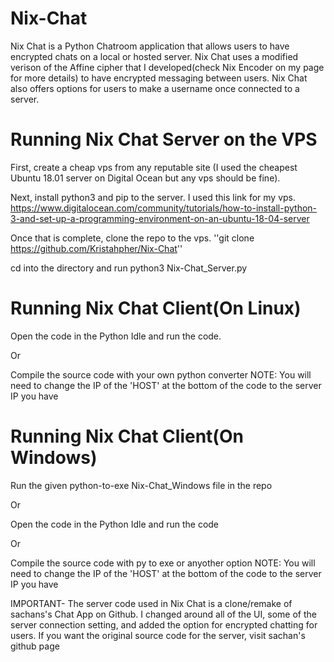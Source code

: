 # Nix-Chat
Nix Chat is a Python Chatroom application that allows users to have encrypted chats on a local or hosted server. Nix Chat uses a modified verison of the Affine cipher that I developed(check Nix Encoder on my page for more details) to have encrypted messaging between users. Nix Chat also offers options for users to make a username once connected to a server.  


# Running Nix Chat Server on the VPS
First, create a cheap vps from any reputable site (I used the cheapest Ubuntu 18.01 server on Digital Ocean but any vps should be fine).

Next, install python3 and pip to the server. I used this link for my vps. 
https://www.digitalocean.com/community/tutorials/how-to-install-python-3-and-set-up-a-programming-environment-on-an-ubuntu-18-04-server

Once that is complete, clone the repo to the vps. 
''git clone https://github.com/Kristahpher/Nix-Chat''

cd into the directory and run python3 Nix-Chat_Server.py

# Running Nix Chat Client(On Linux)
Open the code in the Python Idle and run the code.

Or

Compile the source code with your own python converter
NOTE: You will need to change the IP of the 'HOST' at the bottom of the code to the server IP you have

# Running Nix Chat Client(On Windows)
Run the given python-to-exe Nix-Chat_Windows file in the repo 

Or

Open the code in the Python Idle and run the code

Or

Compile the source code with py to exe or anyother option
NOTE: You will need to change the IP of the 'HOST' at the bottom of the code to the server IP you have


IMPORTANT- The server code used in Nix Chat is a clone/remake of sachans's Chat App on Github. I changed around all of the UI, some of the server connection setting, and added the option for encrypted chatting for users. If you want the original source code for the server, visit sachan's github page
